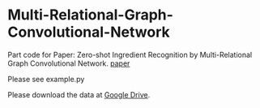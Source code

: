 # Multi-Relational-Graph-Convolutional-Network

Part code for Paper: Zero-shot Ingredient Recognition by Multi-Relational Graph Convolutional Network. [paper](https://ojs.aaai.org//index.php/AAAI/article/view/6626)

Please see example.py

Please download the data at [Google Drive]().
